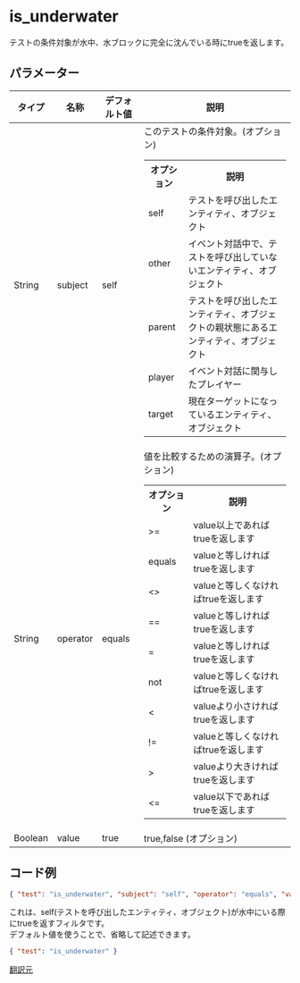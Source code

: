 # is_underwater
テストの条件対象が水中、水ブロックに完全に沈んでいる時にtrueを返します。　　

## パラメーター
|タイプ |名称  |デフォルト値 |説明 |
|---|---|---|---|
|String |subject |self |このテストの条件対象。(オプション) <br><table><tr><th>オプション</th><th>説明</th></tr><tr><td>self</td><td>テストを呼び出したエンティティ、オブジェクト</td></tr><tr><td>other</td><td>イベント対話中で、テストを呼び出していないエンティティ、オブジェクト</td></tr><tr><td>parent</td><td>テストを呼び出したエンティティ、オブジェクトの親状態にあるエンティティ、オブジェクト</td></tr><tr><td>player</td><td>イベント対話に関与したプレイヤー</td></tr><tr><td>target</td><td>現在ターゲットになっているエンティティ、オブジェクト</td></tr></table>|
|String |operator |equals |値を比較するための演算子。(オプション)<br> <table><tr><th>オプション</th><th>説明</th></tr><tr><td>>=</td><td>value以上であればtrueを返します</td></tr><tr><td>equals</td><td>valueと等しければtrueを返します</td></tr><tr><td><></td><td>valueと等しくなければtrueを返します</td></tr><tr><td>==</td><td>valueと等しければtrueを返します</td></tr><tr><td>=</td><td>valueと等しければtrueを返します</td></tr><tr><td>not</td><td>valueと等しくなければtrueを返します</td></tr><tr><td><</td><td>valueより小さければtrueを返します</td></tr><tr><td>!=</td><td>valueと等しくなければtrueを返します</td></tr><tr><td>></td><td>valueより大きければtrueを返します</td></tr><tr><td><=</td><td>value以下であればtrueを返します</td></tr></table>|
|Boolean |value |true |true,false (オプション)|

## コード例
```json
{ "test": "is_underwater", "subject": "self", "operator": "equals", "value": "true" }
```

これは、self(テストを呼び出したエンティティ、オブジェクト)が水中にいる際にtrueを返すフィルタです。  
デフォルト値を使うことで、省略して記述できます。

```json
{ "test": "is_underwater" }
```

[翻訳元](https://minecraft.gamepedia.com/Bedrock_Edition_entity_components_documentation#is_underwater)